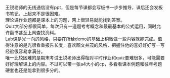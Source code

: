 王锐老师的无线通信没有ppt，但是每节课都会写板书一步步推导，课后还会发板书笔记，上起来不是很困难。    
理论课作业题都是课本上的习题，网上很轻易就能找到答案。    
Quiz大部分都很简单，每次只有一道题考考概念和最最基本的公式运用，同时允许翻书甚至上网查找资料。    
Lab课是光一向的风格，只要在所给demo的基础上稍微做一些内容就能完成。值得注意的是光很看重报告长度，喜欢图文并茂的风格，把握住他的喜好好好写一写经验很容易拿满分。    
唯一比较困难的是期末考试王锐老师出得相对平时作业和quiz要难很多，可能需要好好理解课上的内容。不过可以带一张a4大小的cp，多看看课本例题和往年考题硬套也还是能拿到很多分的。   
